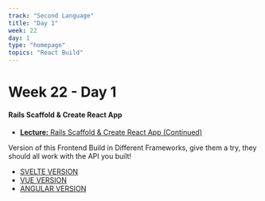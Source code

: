 ```yaml
---
track: "Second Language"
title: "Day 1"
week: 22
day: 1
type: "homepage"
topics: "React Build"
---
```



# Week 22 - Day 1

#### Rails Scaffold & Create React App

- [**Lecture:** Rails Scaffold & Create React App (Continued)](/second-language/week-22/day-2/lecture-materials/rails-scaffold-api-cra)

Version of this Frontend Build in Different Frameworks, give them a try, they should all work with the API you built!

- [SVELTE VERSION](/second-language/week-22/day-2/lecture-materials/svelte)
- [VUE VERSION](/second-language/week-22/day-2/lecture-materials/vue)
- [ANGULAR VERSION](/second-language/week-22/day-2/lecture-materials/angular)


